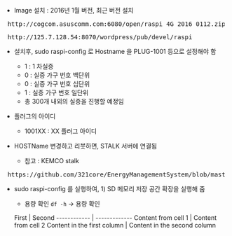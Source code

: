 
- Image 설치 : 2016년 1월 버전, 최근 버전 설치 

<pre> http://cogcom.asuscomm.com:6080/open/raspi_4G_2016_0112.zip </pre>
<pre> http://125.7.128.54:8070/wordpress/pub/devel/raspi </pre>

- 설치후, sudo raspi-config 로 Hostname 을 PLUG-1001 등으로 설정해야 함
  - 1 : 1 차실증
  - 0 : 실증 가구 번호 백단위
  - 0 : 실증 가구 번호 십단위
  - 1 : 실증 가구 번호 일단위
  - 총 300개 내외의 실증을 진행할 예정임

- 플러그의 아이디
  - 1001XX : XX 플러그 아이디  

- HOSTName 변경하고 리붓하면, STALK 서버에 연결됨
  - 참고 : KEMCO stalk 
 <pre> https://github.com/321core/EnergyManagementSystem/blob/master/README.md </pre>
- sudo raspi-config 를 실행하여, 1) SD 메모리 저장 공간 확장을 실행해 줌
  - 용량 확인 `df -h` → 용량 확인  
  

  First | Second 
------------ | -------------
Content from cell 1 | Content from cell 2
Content in the first column | Content in the second column

